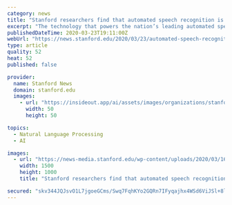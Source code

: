 ```yaml
---
category: news
title: "Stanford researchers find that automated speech recognition is more likely to misinterpret black speakers"
excerpt: "The technology that powers the nation’s leading automated speech recognition systems makes twice as many errors when interpreting words spoken by African Americans as when interpreting the same words spoken by whites, according to a new study by researchers at Stanford Engineering. While the study focused exclusively on disparities between ..."
publishedDateTime: 2020-03-23T19:11:00Z
webUrl: "https://news.stanford.edu/2020/03/23/automated-speech-recognition-less-accurate-blacks/"
type: article
quality: 52
heat: 52
published: false

provider:
  name: Stanford News
  domain: stanford.edu
  images:
    - url: "https://insideout.app/ai/assets/images/organizations/stanford.edu-50x50.jpg"
      width: 50
      height: 50

topics:
  - Natural Language Processing
  - AI

images:
  - url: "https://news-media.stanford.edu/wp-content/uploads/2020/03/16162848/GettyImages-1080493210.jpg"
    width: 1500
    height: 1000
    title: "Stanford researchers find that automated speech recognition is more likely to misinterpret black speakers"

secured: "skv344JQJsvO1L7jgoeGCms/Swq7FqhKYo2GQRn7IFyqajhx4WSd6ViJSl+8lKred3fycMdR3cB4kBsNYJ+dii8QlK+kmv50WY1l8ojKayp2KhsAih7L6g81T1l75AJFzb5BfgLQq69q0Dw23U7Cox/x/GeyWHWatma6jkPoNSGYRZG1jrtZ9u8mBTMNcIlnYW5LoTrWROBZMXEoe5NIxqGaZzrGAV/DtNOP1HmTuAEJaozLH6+BkZTYinCdi0Ae42TZANpmw4D35uqvb7Tze7UgQ21EQb6OJ34dnTHcxO0UsD5709wvCMk7xqj06Prj;TeZIuabeNji3ACBCu1gCnw=="
---
```


